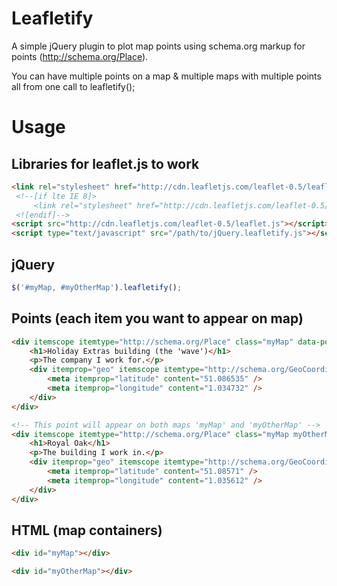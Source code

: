 Leafletify
==========

A simple jQuery plugin to plot map points using schema.org markup for points (http://schema.org/Place).

You can have multiple points on a map & multiple maps with multiple points all from one call to leafletify();

# Usage #

Libraries for leaflet.js to work
--------------------------------
```html
<link rel="stylesheet" href="http://cdn.leafletjs.com/leaflet-0.5/leaflet.css" />
 <!--[if lte IE 8]>
     <link rel="stylesheet" href="http://cdn.leafletjs.com/leaflet-0.5/leaflet.ie.css" />
 <![endif]-->
<script src="http://cdn.leafletjs.com/leaflet-0.5/leaflet.js"></script>
<script type="text/javascript" src="/path/to/jQuery.leafletify.js"></script>
```

jQuery
--------
```javascript
$('#myMap, #myOtherMap').leafletify();
```

Points (each item you want to appear on map)
------------------------------------------
```html
<div itemscope itemtype="http://schema.org/Place" class="myMap" data-popover="true">
	<h1>Holiday Extras building (the 'wave')</h1>
	<p>The company I work for.</p>
	<div itemprop="geo" itemscope itemtype="http://schema.org/GeoCoordinates">
		<meta itemprop="latitude" content="51.086535" />
		<meta itemprop="longitude" content="1.034732" />
	</div>
</div>

<!-- This point will appear on both maps 'myMap' and 'myOtherMap' -->
<div itemscope itemtype="http://schema.org/Place" class="myMap myOtherMap" data-popover="true">
	<h1>Royal Oak</h1>
	<p>The building I work in.</p>
	<div itemprop="geo" itemscope itemtype="http://schema.org/GeoCoordinates">
		<meta itemprop="latitude" content="51.08571" />
		<meta itemprop="longitude" content="1.035612" />
	</div>
</div>
```

HTML (map containers)
--------------------
```html
<div id="myMap"></div>
```
```html
<div id="myOtherMap"></div>
```